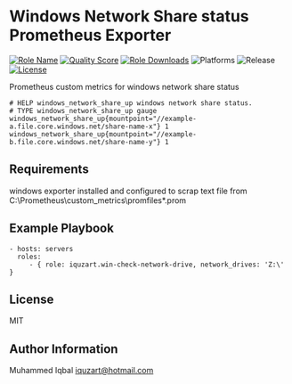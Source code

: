 Windows Network Share status Prometheus Exporter
=========

[![Role Name](https://img.shields.io/ansible/role/61569?label=Role%20Name&logo=ansible&style=flat-square)](https://galaxy.ansible.com/iquzart/win_check_network_drive)
[![Quality Score](https://img.shields.io/ansible/quality/61569?label=Quality%20Score&logo=ansible&style=flat-square)](https://galaxy.ansible.com/iquzart/win_check_network_drive)
[![Role Downloads](https://img.shields.io/ansible/role/d/61569?label=Role%20Downloads&logo=ansible&style=flat-square)](https://galaxy.ansible.com/iquzart/win_check_network_drive)
![Platforms](http://img.shields.io/badge/platforms-windows-green.svg?style=flat-square)
![Release](https://img.shields.io/github/v/release/iquzart/ansible-win-check-network-drive?style=flat-square)
[![License](https://img.shields.io/:license-mit-blue.svg?style=flat-square)](https://badges.mit-license.org)

Prometheus custom metrics for windows network share status 

```
# HELP windows_network_share_up windows network share status. 
# TYPE windows_network_share_up gauge
windows_network_share_up{mountpoint="//example-a.file.core.windows.net/share-name-x"} 1
windows_network_share_up{mountpoint="//example-b.file.core.windows.net/share-name-y"} 1
```

Requirements
------------

windows exporter installed and configured to scrap text file from C:\Prometheus\custom_metrics\promfiles\*.prom

Example Playbook
----------------
    - hosts: servers
      roles:
         - { role: iquzart.win-check-network-drive, network_drives: 'Z:\' }

License
-------

MIT

Author Information
------------------

Muhammed Iqbal <iquzart@hotmail.com>
